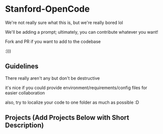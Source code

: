 # Stanford-OpenCode

We're not really sure what this is, but we're really bored lol

We'll be adding a prompt; ultimately, you can contribute whatever you want!

Fork and PR if you want to add to the codebase

:)))

## Guidelines
There really aren't any but don't be destructive

it's nice if you could provide environment/requirements/config files for easier collaboration

also, try to localize your code to one folder as much as possible :D

## Projects (Add Projects Below with Short Description)
